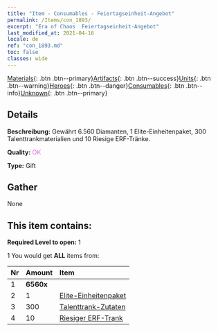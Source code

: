 ```yaml
---
title: "Item - Consumables - Feiertagseinheit-Angebot"
permalink: /Items/con_1893/
excerpt: "Era of Chaos  Feiertagseinheit-Angebot"
last_modified_at: 2021-04-16
locale: de
ref: "con_1893.md"
toc: false
classes: wide
---
```

 [Materials](/de/Items/){: .btn .btn--primary}[Artifacts](/de/Items/Artifacts/){: .btn .btn--success}[Units](/de/Items/Units/){: .btn .btn--warning}[Heroes](/de/Items/Heroes/){: .btn .btn--danger}[Consumables](/de/Items/Consumables/){: .btn .btn--info}[Unknown](/de/Items/Unknown/){: .btn .btn--primary}

## Details
 **Beschreibung:** Gewährt 6.560 Diamanten, 1 Elite-Einheitenpaket, 300 Talenttrankmaterialien und 10 Riesige ERF-Tränke.

 **Quality:** <span style="color: #DA70D6">OK</span>

 **Type:** Gift

## Gather

  None

## This item contains:

 **Required Level to open:** 1

 1 You would get **ALL** items  from:

  | Nr | Amount |     Item    |
  |:---|:-------|:------------|
  | 1 |  **6560x** | <i class="fas fa-gem"/> |  | 
  | 2 | 1 | [Elite-Einheitenpaket](/de/Items/con_1882/) |  | 
  | 3 | 300 | [Talenttrank-Zutaten](/de/Items/con_1120/) |  | 
  | 4 | 10 | [Riesiger ERF-Trank](/de/Items/con_703/) |  | 
